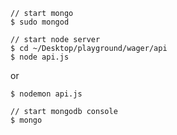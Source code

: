 ```
// start mongo
$ sudo mongod
```

```
// start node server
$ cd ~/Desktop/playground/wager/api
$ node api.js
```

or

`$ nodemon api.js`

```
// start mongodb console
$ mongo
```

